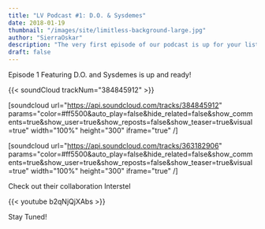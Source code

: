 ```yaml
---
title: "LV Podcast #1: D.O. & Sysdemes"
date: 2018-01-19
thumbnail: "/images/site/limitless-background-large.jpg"
author: "SierraOskar"
description: "The very first episode of our podcast is up for your listening pleasure... Featuring a discussion with up-and-coming producers D.O. and Sysdemes about their first collaboration 'Interstel'"
draft: false
---
```

Episode 1 Featuring D.O. and Sysdemes is up and ready!

{{< soundCloud trackNum="384845912" >}}

[soundcloud url="https://api.soundcloud.com/tracks/384845912" params="color=#ff5500&auto_play=false&hide_related=false&show_comments=true&show_user=true&show_reposts=false&show_teaser=true&visual=true" width="100%" height="300" iframe="true" /]

[soundcloud url="https://api.soundcloud.com/tracks/363182906" params="color=#ff5500&amp;auto_play=false&amp;hide_related=false&amp;show_comments=true&amp;show_user=true&amp;show_reposts=false&amp;show_teaser=true&amp;visual=true" width="100%" height="300" iframe="true" /]

Check out their collaboration Interstel

{{< youtube b2qNjQjXAbs >}}

Stay Tuned!
